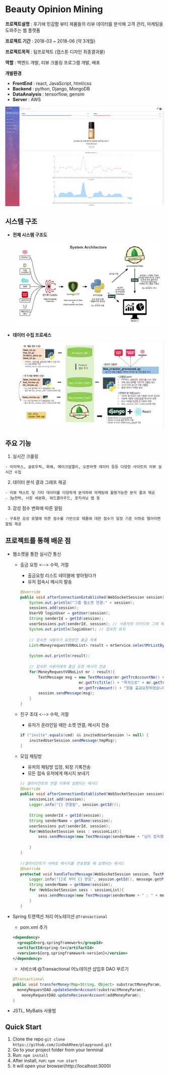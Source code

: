 # Beauty Opinion Mining

**프로젝트설명** : 후기에 민감함 뷰티 제품들의 리뷰 데이터를 분석해 고객 관리, 마케팅을 도와주는 웹 플랫폼

**프로젝트 기간** : 2018-03 ~ 2018-06 (약 3개월)

**프로젝트목적** : 팀프로젝트 (캡스톤 디자인 최종결과물)

**역할** : 백엔드 개발, 리뷰 크롤링 프로그램 개발, 배포

**개발환경**

- **FrontEnd** : react, JavaScript, html/css
- **Backend** : python, Django, MongoDB
- **DataAnalysis** : tensorflow, gensim
- **Server** : AWS



![](https://github.com/ilhoon93/imageHub/blob/master/img/reduction-admin.jpg?raw=true)











## 시스템 구조
- **전체 시스템 구조도**

  ![](https://github.com/ilhoon93/imageHub/blob/master/img/%EC%8B%9C%EC%8A%A4%ED%85%9C%EA%B5%AC%EC%A1%B0%EB%8F%84.JPG?raw=true)



- **데이터 수집 프로세스**

  ![](https://github.com/ilhoon93/imageHub/blob/master/img/%ED%81%AC%EB%A1%A4%EB%A7%81%ED%94%84%EB%A1%9C%EC%84%B8%EC%8A%A4.JPG?raw=true)





## 주요 기능

1. 실시간 크롤링

```
- 미미박스, 글로우픽, 화해, 메이크업앨리, 오픈마켓 데이터 등등 다양한 사이트의 리뷰 실시간 수집
```

2. 데이터 분석 결과 그래프 제공

```
- 리뷰 텍스트 및 기타 데이터를 다양하게 분석하여 마케팅에 활용가능한 분석 결과 제공
- 3p전략, 시장 세분화, 워드클라우드, 포지셔닝 맵 등
```

3. 감성 점수 변화에 따른 알림

```
- 구축한 감성 모델에 따른 점수를 기반으로 제품에 대한 점수가 일정 기준 이하로 떨어지면 알림 제공
```





## 프로젝트를 통해 배운 점

- 웹소켓을 통한 실시간 통신

  - 출금 요청 <--> 수락, 거절

    - 출금요청 리스트 테이블에 쌓아뒀다가
    - 유저 접속시 메시지 발송

    ```java
    @Override
    public void afterConnectionEstablished(WebSocketSession session) throws Exception{
        System.out.println("그룹 웹소켓 연결:" + session);
        sessions.add(session);
        UserVO loginUser = getUser(session);
        String senderId = getId(session);
        userSessions.put(senderId, session); // 사용자의 아이디와 그에 해당하는 세션 매핑
        System.out.println(loginUser); // 접속한 유저
        
        // 접속한 사용자가 요청받은 출금 목록
        List<MoneyrequestVONoList> result = mrService.selectMrListByUser(loginUser.getUserNo());
        
        System.out.println(result):
        
        // 접속한 사용자에게 출금 요청 메시지 전송
        for(MoneyRequestVONoList mr : result){
            TextMessage msg = new TextMessage(mr.getTrcAccountNo() + "모임계좌에서 \n" +
                              mr.getTrcTitle() + "목적으로" + mr.getTrcDate() + "까지" +
                              mr.getTrcAmount() + "원을 출금요청하였습니다. \n\n 확인을 누르면 연결계좌에서 바로 출금됩니다." + mr.getTrcAccountNo() + "," + mr.getTrcAmount() + "," + mr.getTrcTitle());
            session.sendMessage(msg);
        }
    }
    ```

    

  - 친구 초대 <--> 수락, 거절

    - 유저가 온라인일 때만 소켓 연결, 메시지 전송

    ```java
    if ("invite".equals(cmd) && invitedUserSession != null) {
    	invitedUserSession.sendMessage(tmpMsg);
    }
    ```

    

  - 모임 채팅방

    - 유저의 채팅방 입장, 퇴장 기록전송
    - 모든 접속 유저에게 메시지 보내기

    ```java
    // 클라이언트와 연결 이후에 실행되는 메서드
    @Override
    public void afterConnectionEstablished(WebSocketSession session) throws Exception {
    	sessionList.add(session);
        Logger.info("{} 연결됨", session.getId());
        
        String senderId = getId(session);
        String senderName = getName(session);
        userSessions put(senderId, session);
        for(WebSocketSession sess : sessionList){
            sess.sendMessage(new TextMessage(senderName + "님이 접속했습니다."));
            
        }
    }
    
    //클라이언트가 서버로 메시지를 전송했을 때 실행되는 메서드
    @Override 
    protected void handleTextMessage(WebSocketSession session, TextMessage message) throws Exception{
        Logger.info("{}로 부터 {} 받음", session.getId(), message.getPayload());
        String senderName = getName(session);
        for (WebSocketSession sess : sessionList){
            sess.sendMessage(new TextMessage(senderName + " : " + message.getPayload()));
        }
    }
    ```

- Spring 트랜잭션 처리 어노테이션  `@Transactional`

  - pom.xml 추가

  ```xml
  <dependency>
    <groupId>org.springframework</groupId>
    <artifactId>spring-tx</artifactId>
    <version>${org.springframework-version}</version>
  </dependency>
  ```

  - 서비스에 @Transactional 어노테이션 삽입후 DAO 부르기

  ```java
  @Transactional
  public void transferMoney(Map<String, Object> substractMoneyParam, Map<String, Object> addMoneyParam) {
  	moneyRequestDAO.updateSenderAccount(substractMoneyParam);
      moneyRequestDAO.updateRecieverAccount(addMoneyParam);
  }
  ```


- JSTL, MyBatis 사용법





## Quick Start

1. Clone the repo `git clone https://github.com/JinOokRhee/playground.git`
2. Go to your project folder from your terminal
3. Run: `npm install`
4. After install, run: `npm run start`
5. It will open your browser(http://localhost:3000)
